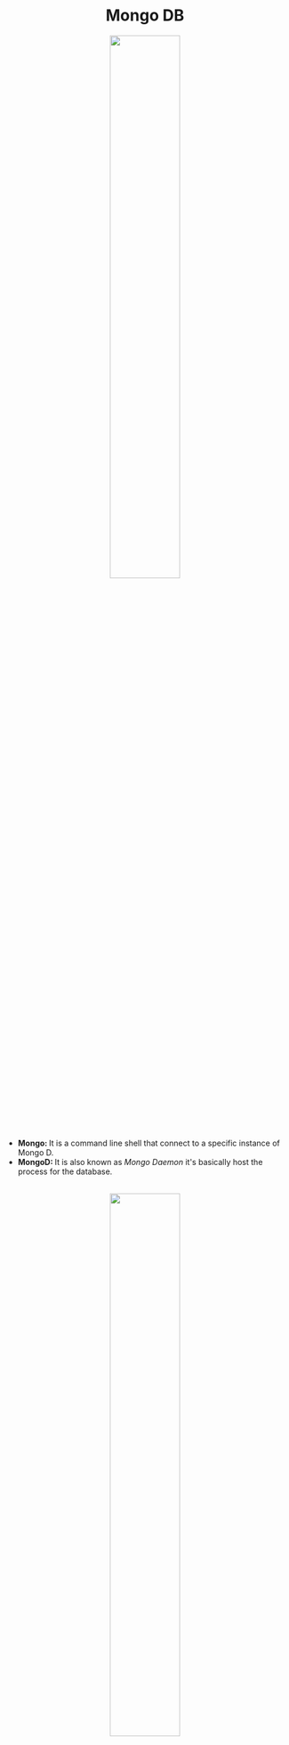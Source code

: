 <h1 align="center">Mongo DB</h1>
<div align="center">
  <img src="https://res.cloudinary.com/hevo/image/upload/f_auto,q_auto/v1644403814/hevo-learn/springboot_MongoDB_configuration_mongodb.jpg?_i=AA" align="center" height=50% width=50%>
</div>
<br>
<ul>
  <li><strong>Mongo: </strong>It is a command line shell that connect to a specific instance of Mongo D.</li>
  <li><strong>MongoD: </strong>It is also known as <em>Mongo Daemon</em> it's basically host the process for the database.</li>
</ul>
<br>
<div align="center">
  <img src="https://user-images.githubusercontent.com/68052449/223647052-8ced9cd1-57ed-4440-a24b-c079cf9d015f.png" align="center" row=50% width=50%>
</div>
<h3>Mongo DB Terminologies</h3>
<ul>
  <li><strong>Database:</strong> It is a set of collections.</li>
  <li><strong>Collections:</strong> It is a set of data. (For SQL it is a kind of table)</li>
  <li><strong>Document (BSON):</strong> It is acted like a row or data stored inside a collections.</li>
  <li><strong>Fields:</strong> It is a set of attributes or columns.</li>
</ul>
<br>
<h3>Commands:</h3>
<ul>
  <li><strong><em>mongosh</em></strong> is used to start the Mongo shell.</li>
  <li>Database</li>
  <ul>
    <li><strong><em>show dbs;</em></strong> is used to view all databases.</li>
    <li><strong><em>use database_name</em></strong> is used to create or switch to new database.</li>
    <li><strong><em>db</em></strong> is use to view currently used database.</li>
    <li><strong><em>db.dropDatabase();</em></strong> is use to delete currently active database.</li>
  </ul>
  <li>Collections</li>
  <ul>
    <li><strong><em>show collections</em></strong> is use to view all collections in currently active database.</li>
    <li><strong><em> db.createCollection("collection_name");</em></strong> is use to create new collection.</li>
    <li><strong><em> db.collection_name.drop()</em></strong> is use to delete collection.</li>
  </ul>
  <li>Enteries Insertions in Database</li>
  <ul>
    <li><strong><em>db.collection_name.insertOne({'name':'Ritik','Branch':'EE'})</em></strong> is use to insert one entry in collection.</li>
    <li><strong><em>db.collection_name.insertMany([{'name':'Ritik','Branch':'EE'},{'name':'Naman','Branch':'CSE'}])</em></strong> is use to insert more than one entries in collection.</li>
    <li>A unique object ID is attach to every object enteries.</li>
    <li><strong><em>db.collection_name.find();</em></strong> is use to view all rows inside the collection.</li>
    <li>We can add different feilds to multiple row enteries.</li>
    <li><strong><em>db.collection_name.find({'name':'Ritik','Branch':'EE'})</em></strong> is use to find the entry whose name is Ritik and Branch is EE.</li>
    <li><strong><em>db.collection_name.findOne({'name':'Ritik','Branch':'EE'})</em></strong> is use to find the first occurance whose name is Ritik and Branch is EE.</li>
    <li><strong><em>db.collection_name.find().limit(5);</em></strong> is use to limit the output upto 5. If there is less than 5 row enteries in collection then it will show all the outputs.</li>
    <li><strong><em>db.collection_name.find().count();</em></strong> is use to show the total number of outputs.</li>
    <li><strong><em>db.collection_name.find().sort({'value':1});</em></strong> is use to sort row enteries in ascending order.(Assume value as feild of enteries)</li>
    <li><strong><em>db.collection_name.find().sort({'value':-1});</em></strong> is use to sort row enteries in descending order.</li>
  </ul>
  <li>Updation</li>
  <ul>
    <li><strong><em>db.collection_name.updateMany({'name':'Ritik'},{$set:{'name':'Ritik', 'Branch':'MCE'}});</em></strong> is use to update entries whose name is Ritik.</li>
    <li><strong>upsert</strong> is false by default. If upsert gets true then if any entries has not been matched then new entry has been inserted.<strong><em>db.collection_name.updateMany({'name':'Ritik'},{$set:{'name':'Ritik', 'Branch':'MCE'}},{upsert:true});</em></strong></li>
  </ul>
</ul>
